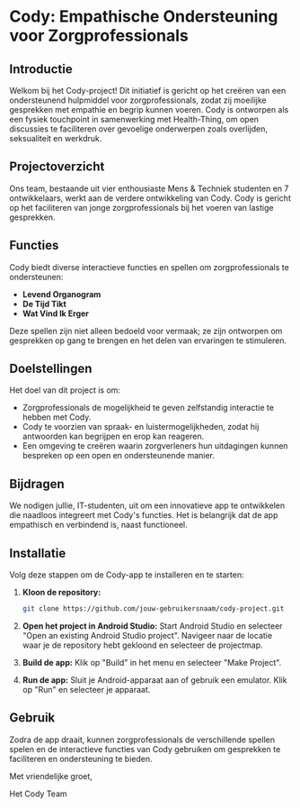 # Cody: Empathische Ondersteuning voor Zorgprofessionals

## Introductie

Welkom bij het Cody-project! Dit initiatief is gericht op het creëren van een ondersteunend hulpmiddel voor zorgprofessionals, zodat zij moeilijke gesprekken met empathie en begrip kunnen voeren. Cody is ontworpen als een fysiek touchpoint in samenwerking met Health-Thing, om open discussies te faciliteren over gevoelige onderwerpen zoals overlijden, seksualiteit en werkdruk.

## Projectoverzicht

Ons team, bestaande uit vier enthousiaste Mens & Techniek studenten en 7 ontwikkelaars, werkt aan de verdere ontwikkeling van Cody. Cody is gericht op het faciliteren van jonge zorgprofessionals bij het voeren van lastige gesprekken. 

## Functies

Cody biedt diverse interactieve functies en spellen om zorgprofessionals te ondersteunen:
- **Levend Organogram**
- **De Tijd Tikt**
- **Wat Vind Ik Erger**

Deze spellen zijn niet alleen bedoeld voor vermaak; ze zijn ontworpen om gesprekken op gang te brengen en het delen van ervaringen te stimuleren.

## Doelstellingen

Het doel van dit project is om:
- Zorgprofessionals de mogelijkheid te geven zelfstandig interactie te hebben met Cody.
- Cody te voorzien van spraak- en luistermogelijkheden, zodat hij antwoorden kan begrijpen en erop kan reageren.
- Een omgeving te creëren waarin zorgverleners hun uitdagingen kunnen bespreken op een open en ondersteunende manier.

## Bijdragen

We nodigen jullie, IT-studenten, uit om een innovatieve app te ontwikkelen die naadloos integreert met Cody's functies. Het is belangrijk dat de app empathisch en verbindend is, naast functioneel.

## Installatie

Volg deze stappen om de Cody-app te installeren en te starten:

1. **Kloon de repository:**
   ```sh
   git clone https://github.com/jouw-gebruikersnaam/cody-project.git

2. **Open het project in Android Studio:**
Start Android Studio en selecteer "Open an existing Android Studio project".
Navigeer naar de locatie waar je de repository hebt gekloond en selecteer de projectmap.


3. **Build de app:**
Klik op "Build" in het menu en selecteer "Make Project".

4. **Run de app:**
Sluit je Android-apparaat aan of gebruik een emulator.
Klik op "Run" en selecteer je apparaat.

## Gebruik
Zodra de app draait, kunnen zorgprofessionals de verschillende spellen spelen en de interactieve functies van Cody gebruiken om gesprekken te faciliteren en ondersteuning te bieden.

Met vriendelijke groet,

Het Cody Team
